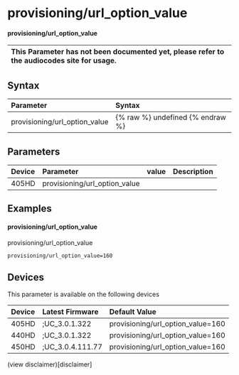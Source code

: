 ﻿---
description: provisioning/url_option_value
search:
    keywords: ['provisioning','url_option_value']
---

# provisioning/url_option_value

#### provisioning/url_option_value


| This Parameter has not been documented yet, please refer to the audiocodes site for usage.  |
| :--- |

## Syntax
| Parameter | Syntax |
| :--- | :--- |
|provisioning/url_option_value | {% raw %} undefined {% endraw %} |

## Parameters
|Device|Parameter|value|Description|
|:---|:---|:---|:---|
| 405HD | provisioning/url_option_value |  |  |

## Examples
#### provisioning/url_option_value

provisioning/url_option_value

```
provisioning/url_option_value=160
```

## Devices
This parameter is available on the following devices

| Device | Latest Firmware | Default Value |
|:---|:---|:---|
| 405HD | ;UC_3.0.1.322 | provisioning/url_option_value=160 
| 440HD | ;UC_3.0.1.322 | provisioning/url_option_value=160 
| 450HD | ;UC_3.0.4.111.77 | provisioning/url_option_value=160 

(view disclaimer)[disclaimer]
